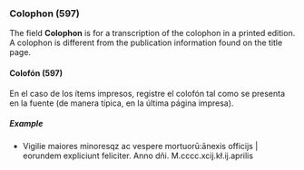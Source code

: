### Colophon (597)

The field **Colophon** is for a transcription of the colophon in a printed edition. A colophon is different from the publication information found on the title page.

#### Colofón (597)

En el caso de los ítems impresos, registre el colofón tal como se presenta en la fuente (de manera típica, en la última página impresa).

##### Example

- Vigilie maiores minoresqz ac vespere mortuorū:ānexis officijs \| eorundem expliciunt feliciter. Anno dñi. M.cccc.xcij.kł.ij.aprilis
